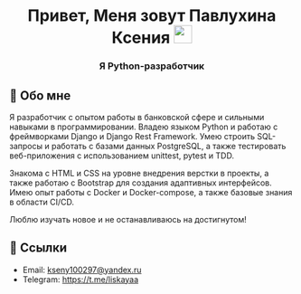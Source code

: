 <h1 align="center">Привет, Меня зовут Павлухина Ксения</a> 
<img src="https://github.com/blackcater/blackcater/raw/main/images/Hi.gif" height="32"/></h1>
<h3 align="center">Я Python-разработчик</h3>


## 🚀 Обо мне

Я разработчик с опытом работы в банковской сфере и сильными навыками в программировании. Владею языком Python и работаю с фреймворками Django и Django Rest Framework. Умею строить SQL-запросы и работать с базами данных PostgreSQL, а также тестировать веб-приложения с использованием unittest, pytest и TDD.

Знакома с HTML и CSS на уровне внедрения верстки в проекты, а также работаю с Bootstrap для создания адаптивных интерфейсов. Имею опыт работы с Docker и Docker-compose, а также базовые знания в области CI/CD.

Люблю изучать новое и не останавливаюсь на достигнутом!



## 🔗 Ссылки

- Email: kseny100297@yandex.ru
- Telegram: https://t.me/liskayaa
